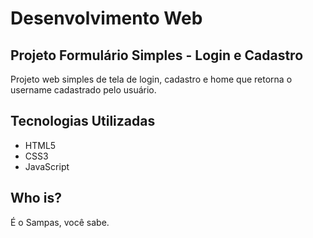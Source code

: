 # Desenvolvimento Web
## Projeto Formulário Simples - Login e Cadastro

Projeto web simples de tela de login, cadastro e home que retorna o username cadastrado pelo usuário.

## Tecnologias Utilizadas

- HTML5
- CSS3
- JavaScript

## Who is?

É o Sampas, você sabe.